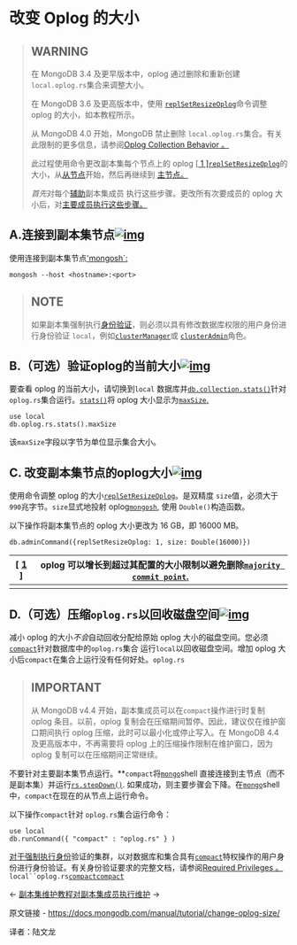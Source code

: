 # 改变 Oplog 的大小

>## WARNING
>
>在 MongoDB 3.4 及更早版本中，oplog 通过删除和重新创建`local.oplog.rs`集合来调整大小。
>
>在 MongoDB 3.6 及更高版本中，使用 [`replSetResizeOplog`](https://www.mongodb.com/docs/manual/reference/command/replSetResizeOplog/#mongodb-dbcommand-dbcmd.replSetResizeOplog)命令调整 oplog 的大小，如本教程所示。
>
>从 MongoDB 4.0 开始，MongoDB 禁止删除 `local.oplog.rs`集合。有关此限制的更多信息，请参阅[Oplog Collection Behavior 。](https://www.mongodb.com/docs/manual/core/replica-set-oplog/#std-label-oplog-coll-behavior)
>
>此过程使用命令更改副本集每个节点上的 oplog [[ 1 \]](https://www.mongodb.com/docs/manual/tutorial/change-oplog-size/#footnote-oplog)[`replSetResizeOplog`](https://www.mongodb.com/docs/manual/reference/command/replSetResizeOplog/#mongodb-dbcommand-dbcmd.replSetResizeOplog)的大小，从[从节点](https://www.mongodb.com/docs/manual/reference/glossary/#std-term-secondary)开始，然后再继续到 [主节点。](https://www.mongodb.com/docs/manual/reference/glossary/#std-term-primary)
>
>*首先*对每个[辅助](https://www.mongodb.com/docs/manual/reference/glossary/#std-term-secondary)副本集成员 执行这些步骤。更改所有次要成员的 oplog 大小后，对[主要成员执行这些步骤](https://www.mongodb.com/docs/manual/reference/glossary/#std-term-primary)[。](https://www.mongodb.com/docs/manual/reference/glossary/#std-term-primary)



## A.连接到副本集节点[![img](https://www.mongodb.com/docs/manual/assets/link.svg)](https://www.mongodb.com/docs/manual/tutorial/change-oplog-size/#a.-connect-to-the-replica-set-member)

使用连接到副本集节点['mongosh`:](https://www.mongodb.com/docs/mongodb-shell/#mongodb-binary-bin.mongosh)

```
mongosh --host <hostname>:<port>
```



>## NOTE
>
>如果副本集强制执行[身份验证](https://www.mongodb.com/docs/manual/core/authentication/#std-label-authentication)，则必须以具有修改数据库权限的用户身份进行身份验证 `local`，例如[`clusterManager`](https://www.mongodb.com/docs/manual/reference/built-in-roles/#mongodb-authrole-clusterManager)或 [`clusterAdmin`](https://www.mongodb.com/docs/manual/reference/built-in-roles/#mongodb-authrole-clusterAdmin)角色。



## B.（可选）验证oplog的当前大小[![img](https://www.mongodb.com/docs/manual/assets/link.svg)](https://www.mongodb.com/docs/manual/tutorial/change-oplog-size/#b.--optional--verify-the-current-size-of-the-oplog)

要查看 oplog 的当前大小，请切换到`local` 数据库并[`db.collection.stats()`](https://www.mongodb.com/docs/manual/reference/method/db.collection.stats/#mongodb-method-db.collection.stats)针对 `oplog.rs`集合运行。[`stats()`](https://www.mongodb.com/docs/manual/reference/method/db.collection.stats/#mongodb-method-db.collection.stats)将 oplog 大小显示为[`maxSize`.](https://www.mongodb.com/docs/manual/reference/command/collStats/#mongodb-data-collStats.maxSize)

```
use local
db.oplog.rs.stats().maxSize
```



该`maxSize`字段以字节为单位显示集合大小。

## C. 改变副本集节点的oplog大小[![img](https://www.mongodb.com/docs/manual/assets/link.svg)](https://www.mongodb.com/docs/manual/tutorial/change-oplog-size/#c.-change-the-oplog-size-of-the-replica-set-member)

使用命令调整 oplog 的大小[`replSetResizeOplog`](https://www.mongodb.com/docs/manual/reference/command/replSetResizeOplog/#mongodb-dbcommand-dbcmd.replSetResizeOplog)。是双精度 `size`值，必须大于`990`兆字节。`size`显式地投射 oplog[`mongosh`](https://www.mongodb.com/docs/mongodb-shell/#mongodb-binary-bin.mongosh), 使用 `Double()`构造函数。

以下操作将副本集节点的 oplog 大小更改为 16 GB，即 16000 MB。

```
db.adminCommand({replSetResizeOplog: 1, size: Double(16000)})
```



| [ [1](https://www.mongodb.com/docs/manual/tutorial/change-oplog-size/#ref-oplog-id1) ] | oplog 可以增长到超过其配置的大小限制以避免删除[`majority commit point`.](https://www.mongodb.com/docs/manual/reference/command/replSetGetStatus/#mongodb-data-replSetGetStatus.optimes.lastCommittedOpTime) |
| ------------------------------------------------------------ | ------------------------------------------------------------ |
|                                                              |                                                              |

## D.（可选）压缩`oplog.rs`以回收磁盘空间[![img](https://www.mongodb.com/docs/manual/assets/link.svg)](https://www.mongodb.com/docs/manual/tutorial/change-oplog-size/#d.--optional--compact-oplog.rs-to-reclaim-disk-space)

减小 oplog 的大小*不会*自动回收分配给原始 oplog 大小的磁盘空间。您必须 [`compact`](https://www.mongodb.com/docs/manual/reference/command/compact/#mongodb-dbcommand-dbcmd.compact)针对数据库中的`oplog.rs`集合 运行`local`以回收磁盘空间。增加 oplog 大小后`compact`在集合上运行没有任何好处。`oplog.rs`

>## IMPORTANT
>
>从 MongoDB v4.4 开始，副本集成员可以在`compact`操作进行时复制 oplog 条目。以前，oplog 复制会在压缩期间暂停。因此，建议仅在维护窗口期间执行 oplog 压缩，此时可以最小化或停止写入。在 MongoDB 4.4 及更高版本中，不再需要将 oplog 上的压缩操作限制在维护窗口，因为 oplog 复制可以在压缩期间正常继续。



不要针对主要副本集节点运行。**`compact`将[`mongo`](https://www.mongodb.com/docs/manual/reference/mongo/#mongodb-binary-bin.mongo)shell 直接连接到主节点（而不是副本集）并运行[`rs.stepDown()`](https://www.mongodb.com/docs/manual/reference/method/rs.stepDown/#mongodb-method-rs.stepDown). 如果成功，则主要步骤会下降。在[`mongo`](https://www.mongodb.com/docs/manual/reference/mongo/#mongodb-binary-bin.mongo)shell 中，`compact`在现在的从节点上运行命令。

以下操作`compact`针对 `oplog.rs`集合运行命令：

```
use local
db.runCommand({ "compact" : "oplog.rs" } )
```



[对于强制执行身份](https://www.mongodb.com/docs/manual/core/authentication/#std-label-authentication)验证的集群，以对数据库和集合具有[`compact`](https://www.mongodb.com/docs/manual/reference/privilege-actions/#mongodb-authaction-compact)特权操作的用户身份进行身份验证。有关身份验证要求的完整文档，请参阅[Required Privileges ](https://www.mongodb.com/docs/manual/reference/command/compact/#std-label-compact-authentication)[。](https://www.mongodb.com/docs/manual/reference/command/compact/#std-label-compact-authentication)`local``oplog.rs`[`compact`](https://www.mongodb.com/docs/manual/reference/command/compact/#mongodb-dbcommand-dbcmd.compact)[`compact`](https://www.mongodb.com/docs/manual/reference/command/compact/#std-label-compact-authentication)

←  [副本集维护教程](https://www.mongodb.com/docs/manual/administration/replica-set-maintenance/)[对副本集成员执行维护](https://www.mongodb.com/docs/manual/tutorial/perform-maintence-on-replica-set-members/) →

原文链接 -  https://docs.mongodb.com/manual/tutorial/change-oplog-size/ 

译者：陆文龙

